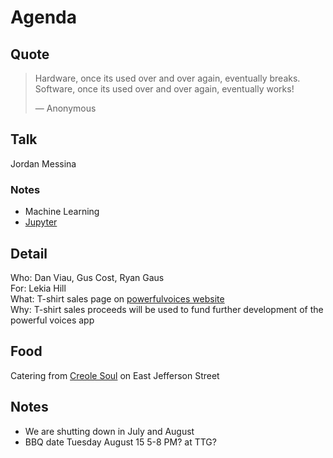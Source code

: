 # Agenda
## Quote
> Hardware, once its used over and over again, eventually breaks. Software, once its used over and over again, eventually works!
>
> ― Anonymous

## Talk
Jordan Messina  

### Notes
- Machine Learning
- [Jupyter](www.jupyter.org)

## Detail
Who: Dan Viau, Gus Cost, Ryan Gaus  
For: Lekia Hill  
What: T-shirt sales page on [powerfulvoices website](powerfulvoicesapp.com)  
Why: T-shirt sales proceeds will be used to fund further development of the powerful voices app

## Food
Catering from [Creole Soul](http://creolesoulcafe.com/) on East Jefferson Street

## Notes
- We are shutting down in July and August
- BBQ date Tuesday August 15 5-8 PM? at TTG? 
